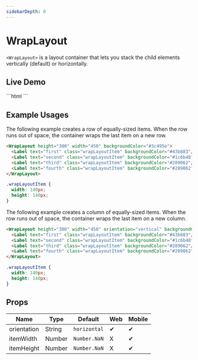 ```yaml
---
sidebarDepth: 0
---
```


# WrapLayout

`<WrapLayout>` is a layout container that lets you stack the child elements vertically (default) or horizontally.

## Live Demo
<DocExampleBox>
  ```html
    <WrapLayout height="width" width="height">
  ```

  <WrapLayoutLiveDemoDoc />
</DocExampleBox>

## Example Usages

The following example creates a row of equally-sized items. When the row runs out of space, the container wraps the last item on a new row.

<DocExampleBox codeBox="https://codesandbox.io/s/xmj262j64?module=%2Fsrc%2FApp.vue">

```html
<WrapLayout height="300" width="450" backgroundColor="#3c495e">
  <Label text="first" class="wrapLayoutItem" backgroundColor="#43b883"/>
  <Label text="second" class="wrapLayoutItem" backgroundColor="#1c6b48"/>
  <Label text="third" class="wrapLayoutItem" backgroundColor="#289062"/>
  <Label text="fourth" class="wrapLayoutItem" backgroundColor="#289062"/>
</WrapLayout>
```

```scss
.wrapLayoutItem {
  width: 140px;
  height: 140px;
}
```

<WrapLayoutDoc />
</DocExampleBox>

The following example creates a column of equally-sized items. When the row runs out of space, the container wraps the last item on a new column.

<DocExampleBox codeBox="https://codesandbox.io/s/xmj262j64?module=%2Fsrc%2FApp.vue">

```html
<WrapLayout height="300" width="450" orientation="vertical" backgroundColor="#3c495e">
  <Label text="first" class="wrapLayoutItem" backgroundColor="#43b883"/>
  <Label text="second" class="wrapLayoutItem" backgroundColor="#1c6b48"/>
  <Label text="third" class="wrapLayoutItem" backgroundColor="#289062"/>
  <Label text="fourth" class="wrapLayoutItem" backgroundColor="#289062"/>
</WrapLayout>
```

```scss
.wrapLayoutItem {
  width: 140px;
  height: 140px;
}
```

<WrapLayoutEqualColumnDoc />
</DocExampleBox>

## Props

| Name        | Type   | Default      | Web | Mobile |
| ----------- | ------ | ------------ | --- | ------ |
| orientation | String | `horizontal` | ✔   | ✔      |
| itemWidth   | Number | `Number.NaN` | X   | ✔      |
| itemHeight  | Number | `Number.NaN` | X   | ✔      |